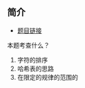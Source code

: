 ## 简介
- [题目链接](https://leetcode-cn.com/problems/increasing-decreasing-string/)


本题考查什么？
1. 字符的排序
2. 哈希表的思路
3. 在限定的规律的范围的